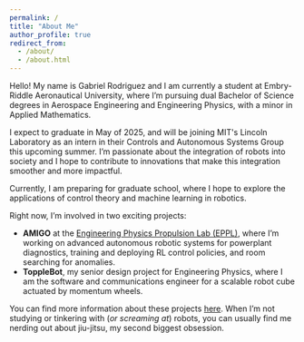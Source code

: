 ```yaml
---
permalink: /
title: "About Me"
author_profile: true
redirect_from: 
  - /about/
  - /about.html
---
```


Hello! My name is Gabriel Rodriguez and I am currently a student at Embry-Riddle Aeronautical University, where I’m pursuing dual Bachelor of Science degrees in Aerospace Engineering and Engineering Physics, with a minor in Applied Mathematics. 

I expect to graduate in May of 2025, and will be joining MIT's Lincoln Laboratory as an intern in their Controls and Autonomous Systems Group this upcoming summer. I’m passionate about the integration of robots into society and I hope to contribute to innovations that make this integration smoother and more impactful. 

Currently, I am preparing for graduate school, where I hope to explore the applications of control theory and machine learning in robotics. 

Right now, I’m involved in two exciting projects:
- **AMIGO** at the [Engineering Physics Propulsion Lab (EPPL)](https://www.linkedin.com/company/eppl-erau-db), where I’m working on advanced autonomous robotic systems for powerplant diagnostics, training and deploying RL control policies, and room searching for anomalies.
- **ToppleBot**, my senior design project for Engineering Physics, where I am the software and communications engineer for a scalable robot cube actuated by momentum wheels.

You can find more information about these projects [here](https://gabearod2.github.io/projects/). When I’m not studying or tinkering with (*or screaming at*) robots, you can usually find me nerding out about jiu-jitsu, my second biggest obsession. 

